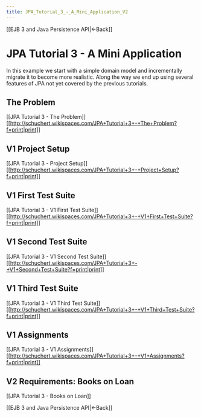 ```yaml
---
title: JPA_Tutorial_3_-_A_Mini_Application_V2
---
```

[[EJB 3 and Java Persistence API|<-Back]]

# JPA Tutorial 3 - A Mini Application

In this example we start with a simple domain model and incrementally migrate it to become more realistic. Along the way we end up using several features of JPA not yet covered by the previous tutorials.

## The Problem
[[JPA Tutorial 3 - The Problem]]  [[http://schuchert.wikispaces.com/JPA+Tutorial+3+-+The+Problem?f=print|print]]

## V1 Project Setup
[[JPA Tutorial 3 - Project Setup]]  [[http://schuchert.wikispaces.com/JPA+Tutorial+3+-+Project+Setup?f=print|print]]

## V1 First Test Suite
[[JPA Tutorial 3 - V1 First Test Suite]]  [[http://schuchert.wikispaces.com/JPA+Tutorial+3+-+V1+First+Test+Suite?f=print|print]]

## V1 Second Test Suite
[[JPA Tutorial 3 - V1 Second Test Suite]]   [[http://schuchert.wikispaces.com/JPA+Tutorial+3+-+V1+Second+Test+Suite?f=print|print]]

## V1 Third Test Suite
[[JPA Tutorial 3 - V1 Third Test Suite]]   [[http://schuchert.wikispaces.com/JPA+Tutorial+3+-+V1+Third+Test+Suite?f=print|print]]

## V1 Assignments
[[JPA Tutorial 3 - V1 Assignments]]   [[http://schuchert.wikispaces.com/JPA+Tutorial+3+-+V1+Assignments?f=print|print]]

## V2 Requirements: Books on Loan
[[JPA Tutorial 3 - Books on Loan]]

[[EJB 3 and Java Persistence API|<-Back]]
